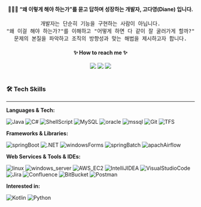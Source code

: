 <div align=center>
<h4>👩🏻‍💻 “왜 이렇게 해야 하는가”를 묻고 답하며 성장하는 개발자, <strong>고다영(Diane)</strong> 입니다.</h4>

<pre>개발자는 단순히 기능을 구현하는 사람이 아닙니다.
"왜 이걸 해야 하는가?"를 이해하고 "어떻게 하면 다 같이 잘 굴러가게 할까?"를 고민하여,
문제의 본질을 파악하고 조직의 방향성과 맞는 해법을 제시하고자 합니다.</pre>


<h4>✨ <strong>How to reach me</strong> ✨</h4>
<a href="mailto:dyko180801@gmail.com" target="_blank"><img src="https://img.shields.io/badge/email-ff4500"></a>
<a href="https://docs.google.com/document/d/1GOK-i0hQ1kq3ia-oV6UNnRsQOy-JwEScx7NDcYGIgQo/edit?usp=sharing" target="_blank"><img src="https://img.shields.io/badge/resume-1e90ff"></a>
<a href="https://velog.io/@dyko" target="_blank"><img src="https://img.shields.io/badge/velog-3cb371"></a>

</div>

<br>

<div>
<h3><strong>🛠️ Tech Skills</strong></h3>
<hr>

**Languages & Tech:**

![Java](https://img.shields.io/badge/java-%23ED8B00.svg?style=flat&logo=java&logoColor=white) ![C#](https://img.shields.io/badge/c%23-%23239120.svg?style=flat&logo=c-sharp&logoColor=white) ![ShellScript](https://img.shields.io/badge/shell_script-%23121011.svg?style=flat&logo=gnu-bash&logoColor=white) ![MySQL](https://img.shields.io/badge/mysql-%2300f.svg?style=flat&logo=mysql&logoColor=white) ![oracle](https://img.shields.io/badge/ORACLE-b22222.svg?style=flat&logoColor=white) ![mssql](https://img.shields.io/badge/MSSQL-4169e1.svg?style=flat&logoColor=white) ![Git](https://img.shields.io/badge/git-%23F05033.svg?style=flat&logo=git&logoColor=white) ![TFS](https://img.shields.io/badge/TFS-ba55d3.svg?style=flat&logoColor=white)

**Frameworks & Libraries:**

![springBoot](https://img.shields.io/badge/SpringBoot-6DB33F.svg?style=flat&logo=springboot&logoColor=white) ![.NET](https://img.shields.io/badge/.NET-512BD4.svg?style=flat&logo=.net&logoColor=white) ![windowsForms](https://img.shields.io/badge/Windows_Forms-4169e1.svg?style=flat&logo=windows&logoColor=white) ![springBatch](https://img.shields.io/badge/Spring_Batch-6DB33F.svg?style=flat&logoColor=white) ![apachAirflow](https://img.shields.io/badge/Apache_Airflow-017CEE.svg?style=flat&logo=apacheairflow&logoColor=white)

**Web Services & Tools & IDEs:**


 ![linux](https://img.shields.io/badge/linux-fcc624.svg?style=flat&logo=linux&logoColor=black) ![windows_server](https://img.shields.io/badge/Windows_Server-4169e1.svg?style=flat&logo=windows&logoColor=white) ![AWS_EC2](https://img.shields.io/badge/AWS_EC2-%23FF9900.svg?style=flat&logo=amazon-aws&logoColor=white) ![IntelliJIDEA](https://img.shields.io/badge/IntelliJIDEA-000000.svg?style=flat&logo=intellij-idea&logoColor=white) ![VisualStudioCode](https://img.shields.io/badge/Visual%20Studio%20Code-0078d7.svg?style=flat&logo=visual-studio-code&logoColor=white) ![Jira](https://img.shields.io/badge/jira-%230A0FFF.svg?style=flat&logo=jira&logoColor=white) ![Confluence](https://img.shields.io/badge/confluence-%23172BF4.svg?style=flat&logo=confluence&logoColor=white) ![BitBucket](https://img.shields.io/badge/bitbucket-%230047B3.svg?style=flat&logo=bitbucket&logoColor=white) ![Postman](https://img.shields.io/badge/Postman-FF6C37?style=flat&logo=postman&logoColor=white)

**Interested in:**

![Kotlin](https://img.shields.io/badge/kotlin-%230095D5.svg?style=flat&logo=kotlin&logoColor=white) ![Python](https://img.shields.io/badge/python-3670A0?style=flat&logo=python&logoColor=ffdd54)




</div>

<!--
**kodagrammer/kodagrammer** is a ✨ _special_ ✨ repository because its `README.md` (this file) appears on your GitHub profile.

Here are some ideas to get you started:

- 🔭 I’m currently working on ...
- 🌱 I’m currently learning ...
- 👯 I’m looking to collaborate on ...
- 🤔 I’m looking for help with ...
- 💬 Ask me about ...
- 📫 How to reach me: ...
- 😄 Pronouns: ...
- ⚡ Fun fact: ...
-->

